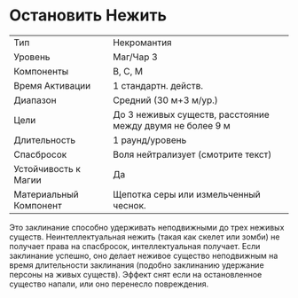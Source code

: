 # Остановить Нежить

|                        |                                                           |
| ---------------------- | --------------------------------------------------------- |
| Тип                    | Некромантия                                               |
| Уровень                | Маг/Чар 3                                                 |
| Компоненты             | В, С, М                                                   |
| Время Активации        | 1 стандартн. действ.                                      |
| Диапазон               | Средний (30 м+3 м/ур.)                                    |
| Цели                   | До 3 неживых существ, расстояние между двумя не более 9 м |
| Длительность           | 1 раунд/уровень                                           |
| Спасбросок             | Воля нейтрализует (смотрите текст)                        |
| Устойчивость к Магии   | Да                                                        |
| Материальный Компонент | Щепотка серы или измельченный чеснок.                     |

 Это заклинание способно удерживать неподвижными до трех неживых существ. Неинтеллектуальная нежить (такая как скелет или зомби) не получает права на спасбросок, интеллектуальная получает. Если заклинание успешно, оно делает неживое существо неподвижным на время длительности заклинания (подобно заклинанию удержание персоны на живых существ). Эффект снят если на остановленное существо напали, или оно перенесло повреждения. 